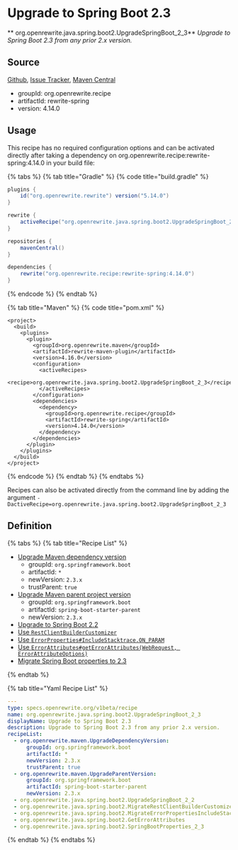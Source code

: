 # Upgrade to Spring Boot 2.3

** org.openrewrite.java.spring.boot2.UpgradeSpringBoot\_2\_3**
_Upgrade to Spring Boot 2.3 from any prior 2.x version._

## Source

[Github](https://github.com/openrewrite/rewrite-spring), [Issue Tracker](https://github.com/openrewrite/rewrite-spring/issues), [Maven Central](https://search.maven.org/artifact/org.openrewrite.recipe/rewrite-spring/4.14.0/jar)

* groupId: org.openrewrite.recipe
* artifactId: rewrite-spring
* version: 4.14.0


## Usage

This recipe has no required configuration options and can be activated directly after taking a dependency on org.openrewrite.recipe:rewrite-spring:4.14.0 in your build file:

{% tabs %}
{% tab title="Gradle" %}
{% code title="build.gradle" %}
```groovy
plugins {
    id("org.openrewrite.rewrite") version("5.14.0")
}

rewrite {
    activeRecipe("org.openrewrite.java.spring.boot2.UpgradeSpringBoot_2_3")
}

repositories {
    mavenCentral()
}

dependencies {
    rewrite("org.openrewrite.recipe:rewrite-spring:4.14.0")
}
```
{% endcode %}
{% endtab %}

{% tab title="Maven" %}
{% code title="pom.xml" %}
```markup
<project>
  <build>
    <plugins>
      <plugin>
        <groupId>org.openrewrite.maven</groupId>
        <artifactId>rewrite-maven-plugin</artifactId>
        <version>4.16.0</version>
        <configuration>
          <activeRecipes>
            <recipe>org.openrewrite.java.spring.boot2.UpgradeSpringBoot_2_3</recipe>
          </activeRecipes>
        </configuration>
        <dependencies>
          <dependency>
            <groupId>org.openrewrite.recipe</groupId>
            <artifactId>rewrite-spring</artifactId>
            <version>4.14.0</version>
          </dependency>
        </dependencies>
      </plugin>
    </plugins>
  </build>
</project>
```
{% endcode %}
{% endtab %}
{% endtabs %}

Recipes can also be activated directly from the command line by adding the argument `-DactiveRecipe=org.openrewrite.java.spring.boot2.UpgradeSpringBoot_2_3`

## Definition

{% tabs %}
{% tab title="Recipe List" %}
* [Upgrade Maven dependency version](../../../maven/upgradedependencyversion.md)
  * groupId: `org.springframework.boot`
  * artifactId: `*`
  * newVersion: `2.3.x`
  * trustParent: `true`
* [Upgrade Maven parent project version](../../../maven/upgradeparentversion.md)
  * groupId: `org.springframework.boot`
  * artifactId: `spring-boot-starter-parent`
  * newVersion: `2.3.x`
* [Upgrade to Spring Boot 2.2](../../../java/spring/boot2/upgradespringboot_2_2.md)
* [Use `RestClientBuilderCustomizer`](../../../java/spring/boot2/migraterestclientbuildercustomizerpackagename.md)
* [Use `ErrorProperties#IncludeStacktrace.ON_PARAM`](../../../java/spring/boot2/migrateerrorpropertiesincludestacktraceconstants.md)
* [Use `ErrorAttributes#getErrorAttributes(WebRequest, ErrorAttributeOptions)`](../../../java/spring/boot2/geterrorattributes.md)
* [Migrate Spring Boot properties to 2.3](../../../java/spring/boot2/springbootproperties_2_3.md)

{% endtab %}

{% tab title="Yaml Recipe List" %}
```yaml
---
type: specs.openrewrite.org/v1beta/recipe
name: org.openrewrite.java.spring.boot2.UpgradeSpringBoot_2_3
displayName: Upgrade to Spring Boot 2.3
description: Upgrade to Spring Boot 2.3 from any prior 2.x version.
recipeList:
  - org.openrewrite.maven.UpgradeDependencyVersion:
      groupId: org.springframework.boot
      artifactId: *
      newVersion: 2.3.x
      trustParent: true
  - org.openrewrite.maven.UpgradeParentVersion:
      groupId: org.springframework.boot
      artifactId: spring-boot-starter-parent
      newVersion: 2.3.x
  - org.openrewrite.java.spring.boot2.UpgradeSpringBoot_2_2
  - org.openrewrite.java.spring.boot2.MigrateRestClientBuilderCustomizerPackageName
  - org.openrewrite.java.spring.boot2.MigrateErrorPropertiesIncludeStackTraceConstants
  - org.openrewrite.java.spring.boot2.GetErrorAttributes
  - org.openrewrite.java.spring.boot2.SpringBootProperties_2_3

```
{% endtab %}
{% endtabs %}
